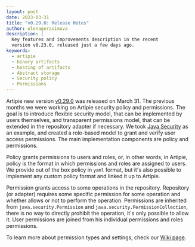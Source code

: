 ```yaml
---
layout: post
date: 2023-03-31
title: "v0.29.0: Release Notes"
author: olenagerasimova
description: |
  Key features and improvements description in the recent
  version v0.23.0, released just a few days ago.
keywords:
  - artipie
  - binary artifacts
  - hosting of artifacts
  - Abstract storage
  - Security policy
  - Permissions
---
```


Artipie new version [v0.29.0](https://github.com/artipie/artipie/releases/tag/v0.29.0) was released on March 31. 
The previous months we were working on Artipie security policy and permissions. The goal is to introduce
flexible security model, that can be implemented by users themselves, and transparent 
permissions model, that can be extended in the repository adapter if necessary. We took [Java Security](https://docs.oracle.com/cd/E12839_01/core.1111/e10043/introjps.htm#JISEC1801)
as an example, and created a role-based model to grant and verify user access permissions.
The main implementation components are policy and permissions. 

Policy grants permissions to users and roles, or, in other words, in Artipie, policy is the format 
in which permissions and roles are assigned to users. We provide out of the box policy in `yaml` format, 
but it's also possible to implement any custom policy format and linked it up to Artipie.

Permission grants access to some operations in the repository. Repository (or adapter) requires some
specific permission for some operation and whether allows or not to perform the operation. 
Permissions are inherited from `java.security.Permission` and `java.security.PermissionCollection`, 
there is no way to directly prohibit the operation, it's only possible to allow it. User permissions
are joined from his individual permissions and roles permissions.

To learn more about permission types and settings, check our [Wiki page](https://github.com/artipie/artipie/wiki/Configuration-Policy).